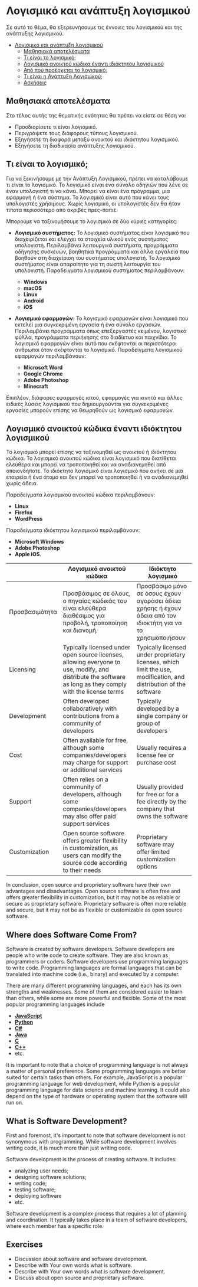 # Λογισμικό και ανάπτυξη λογισμικού

Σε αυτό το θέμα, θα εξερευνήσουμε τις έννοιες του λογισμικού και της ανάπτυξης λογισμικού.

- [Λογισμικό και ανάπτυξη λογισμικού](#Λογισμικό-και-ανάπτυξη-λογισμικού)
  - [Μαθησιακά αποτελέσματα](#Μαθησιακά-αποτελέσματα)
  - [Τι είναι το λογισμικό;](#Τι-είναι-το-λογισμικό)
  - [Λογισμικό ανοικτού κώδικα έναντι ιδιόκτητου λογισμικού](#Λογισμικό-ανοικτού-κώδικα-έναντι-ιδιόκτητου-λογισμικού)
  - [Από πού προέρχεται το λογισμικό;](#wΑπό-πού-προέρχεται-το-λογισμικό)
  - [Τι είναι η Ανάπτυξη Λογισμικού;](#Τι-είναι-η-Ανάπτυξη-Λογισμικού)
  - [Ασκήσεις](#Ασκήσεις)

## Μαθησιακά αποτελέσματα

Στο τέλος αυτής της θεματικής ενότητας θα πρέπει να είστε σε θέση να:

- Προσδιορίσετε τι είναι λογισμικό.
- Περιγράψετε τους διάφορους τύπους λογισμικού.
- Εξηγήσετε τη διαφορά μεταξύ ανοικτού και ιδιόκτητου λογισμικού.
- Εξηγήσετε τη διαδικασία ανάπτυξης λογισμικού.

## Τι είναι το λογισμικό;

Για να ξεκινήσουμε με την Ανάπτυξη Λογισμικού, πρέπει να καταλάβουμε τι είναι το λογισμικό. Το λογισμικό είναι ένα σύνολο οδηγιών που λένε σε έναν υπολογιστή τι να κάνει. Μπορεί να είναι ένα πρόγραμμα, μια εφαρμογή ή ένα σύστημα. Το λογισμικό είναι αυτό που κάνει τους υπολογιστές χρήσιμους. Χωρίς λογισμικό, οι υπολογιστές δεν θα ήταν τίποτα περισσότερο από ακριβές πρες-παπιέ.

Μπορούμε να ταξινομήσουμε το λογισμικό σε δύο κύριες κατηγορίες:

- **Λογισμικό συστήματος:** Το λογισμικό συστήματος είναι λογισμικό που διαχειρίζεται και ελέγχει τα στοιχεία υλικού ενός συστήματος υπολογιστή. Περιλαμβάνει λειτουργικά συστήματα, προγράμματα οδήγησης συσκευών, βοηθητικά προγράμματα και άλλα εργαλεία που βοηθούν στη διαχείριση του συστήματος υπολογιστή. Το λογισμικό συστήματος είναι απαραίτητο για τη σωστή λειτουργία του υπολογιστή. Παραδείγματα λογισμικού συστήματος περιλαμβάνουν:
  - **Windows**
  - **macOS**
  - **Linux**
  - **Android**
  - **iOS**

- **Λογισμικό εφαρμογών:** Το λογισμικό εφαρμογών είναι λογισμικό που εκτελεί μια συγκεκριμένη εργασία ή ένα σύνολο εργασιών. Περιλαμβάνει προγράμματα όπως επεξεργαστές κειμένου, λογιστικά φύλλα, προγράμματα περιήγησης στο διαδίκτυο και παιχνίδια. Το λογισμικό εφαρμογών είναι αυτό που σκέφτονται οι περισσότεροι άνθρωποι όταν σκέφτονται το λογισμικό. Παραδείγματα λογισμικού εφαρμογών περιλαμβάνουν:
  - **Microsoft Word**
  - **Google Chrome**
  - **Adobe Photoshop**
  - **Minecraft**
    
 Επιπλέον, διάφορες εφαρμογές ιστού, εφαρμογές για κινητά και άλλες ειδικές λύσεις λογισμικού που δημιουργούνται για συγκεκριμένες εργασίες μπορούν επίσης να θεωρηθούν ως λογισμικό εφαρμογών.

## Λογισμικό ανοικτού κώδικα έναντι ιδιόκτητου λογισμικού

Το λογισμικό μπορεί επίσης να ταξινομηθεί ως ανοικτού ή ιδιόκτητου κώδικα. Το λογισμικό ανοικτού κώδικα είναι λογισμικό που διατίθεται ελεύθερα και μπορεί να τροποποιηθεί και να αναδιανεμηθεί από οποιονδήποτε. Το ιδιόκτητο λογισμικό είναι λογισμικό που ανήκει σε μια εταιρεία ή ένα άτομο και δεν μπορεί να τροποποιηθεί ή να αναδιανεμηθεί χωρίς άδεια.

Παραδείγματα λογισμικού ανοικτού κώδικα περιλαμβάνουν:
- **Linux**
- **Firefox**
- **WordPress**

 Παραδείγματα ιδιόκτητου λογισμικού περιλαμβάνουν: 
 - **Microsoft Windows**
 - **Adobe Photoshop**
 -  **Apple iOS**.

|                         | Λογισμικό ανοικτού κώδικα                                            | Ιδιόκτητο λογισμικό |
|-------------------------|----------------------------------------------------------------------|----------------------|
|Προσβασιμότητα           | Προσβάσιμος σε όλους, ο πηγαίος κώδικάς του είναι ελεύθερα διαθέσιμος για προβολή, τροποποίηση και διανομή. | Προσβάσιμο μόνο σε όσους έχουν αγοράσει άδεια χρήσης ή έχουν άδεια από τον ιδιοκτήτη για να το χρησιμοποιήσουν |
| Licensing               | Typically licensed under open source licenses, allowing everyone to use, modify, and distribute the software as long as they comply with the license terms | Typically licensed under proprietary licenses, which limit the use, modification, and distribution of the software |
| Development             | Often developed collaboratively with contributions from a community of developers | Typically developed by a single company or group of developers |
| Cost                    | Often available for free, although some companies/developers may charge for support or additional services | Usually requires a license fee or purchase cost |
| Support                 | Often relies on a community of developers, although some companies/developers may also offer paid support services | Usually provided for free or for a fee directly by the company that owns the software |
| Customization           | Open source software offers greater flexibility in customization, as users can modify the source code according to their needs | Proprietary software may offer limited customization options |

In conclusion, open source and proprietary software have their own advantages and disadvantages. Open source software is often free and offers greater flexibility in customization, but it may not be as reliable or secure as proprietary software. Proprietary software is often more reliable and secure, but it may not be as flexible or customizable as open source software.

## Where does Software Come From?

Software is created by software developers. Software developers are people who write code to create software. They are also known as programmers or coders. Software developers use programming languages to write code. Programming languages are formal languages that can be translated into machine code (i.e., binary) and executed by a computer.

There are many different programming languages, and each has its own strengths and weaknesses. Some of them are considered easier to learn than others, while some are more powerful and flexible. Some of the most popular programming languages include 
- [**JavaScript**](https://developer.mozilla.org/en-US/docs/Web/JavaScript)
- [**Python**](https://www.python.org/)
- [**C#**](https://dotnet.microsoft.com/en-us/languages/csharp)
- [**Java**](https://www.w3schools.com/java/java_intro.asp)
- [**C**](https://www.w3schools.com/c/c_intro.php?external_link=true)
- [**C++**](https://www.w3schools.com/cpp/cpp_intro.asp)
- etc.

It is important to note that a choice of programming language is not always a matter of personal preference. Some programming languages are better suited for certain tasks than others. For example, JavaScript is a popular programming language for web development, while Python is a popular programming language for data science and machine learning. It could also depend on the type of hardware or operating system that the software will run on.

## What is Software Development?

First and foremost, it's important to note that software development is not synonymous with programming. While software development involves writing code, it is much more than just writing code.

Software development is the process of creating software. It includes:

- analyzing user needs;
- designing software solutions;
- writing code;
- testing software;
- deploying software
- etc.
  
Software development is a complex process that requires a lot of planning and coordination. It typically takes place in a team of software developers, where each member has a specific role.
## Exercises

- Discussion about software and software development.
- Describe with Your own words what is software.
- Describe with Your own words what is software development.
- Discuss about open source and proprietary software.
